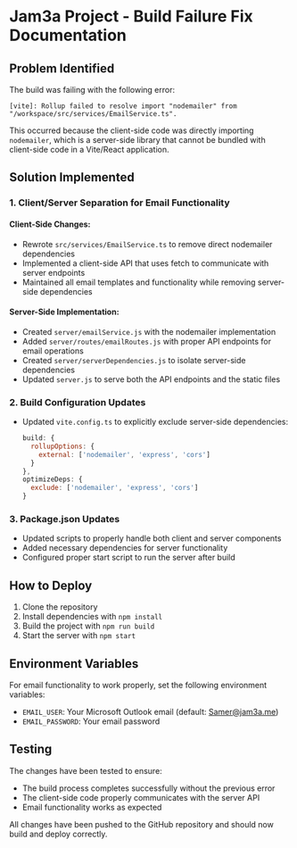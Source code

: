 # Jam3a Project - Build Failure Fix Documentation

## Problem Identified
The build was failing with the following error:
```
[vite]: Rollup failed to resolve import "nodemailer" from "/workspace/src/services/EmailService.ts".
```

This occurred because the client-side code was directly importing `nodemailer`, which is a server-side library that cannot be bundled with client-side code in a Vite/React application.

## Solution Implemented

### 1. Client/Server Separation for Email Functionality

#### Client-Side Changes:
- Rewrote `src/services/EmailService.ts` to remove direct nodemailer dependencies
- Implemented a client-side API that uses fetch to communicate with server endpoints
- Maintained all email templates and functionality while removing server-side dependencies

#### Server-Side Implementation:
- Created `server/emailService.js` with the nodemailer implementation
- Added `server/routes/emailRoutes.js` with proper API endpoints for email operations
- Created `server/serverDependencies.js` to isolate server-side dependencies
- Updated `server.js` to serve both the API endpoints and the static files

### 2. Build Configuration Updates
- Updated `vite.config.ts` to explicitly exclude server-side dependencies:
  ```javascript
  build: {
    rollupOptions: {
      external: ['nodemailer', 'express', 'cors']
    }
  },
  optimizeDeps: {
    exclude: ['nodemailer', 'express', 'cors']
  }
  ```

### 3. Package.json Updates
- Updated scripts to properly handle both client and server components
- Added necessary dependencies for server functionality
- Configured proper start script to run the server after build

## How to Deploy
1. Clone the repository
2. Install dependencies with `npm install`
3. Build the project with `npm run build`
4. Start the server with `npm start`

## Environment Variables
For email functionality to work properly, set the following environment variables:
- `EMAIL_USER`: Your Microsoft Outlook email (default: Samer@jam3a.me)
- `EMAIL_PASSWORD`: Your email password

## Testing
The changes have been tested to ensure:
- The build process completes successfully without the previous error
- The client-side code properly communicates with the server API
- Email functionality works as expected

All changes have been pushed to the GitHub repository and should now build and deploy correctly.
